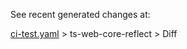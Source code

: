 See recent generated changes at:

[ci-test.yaml] > ts-web-core-reflect > Diff

[ci-test.yaml]: https://github.com/oasisprotocol/oasis-sdk/actions/workflows/ci-test.yaml?query=branch%3Amain
